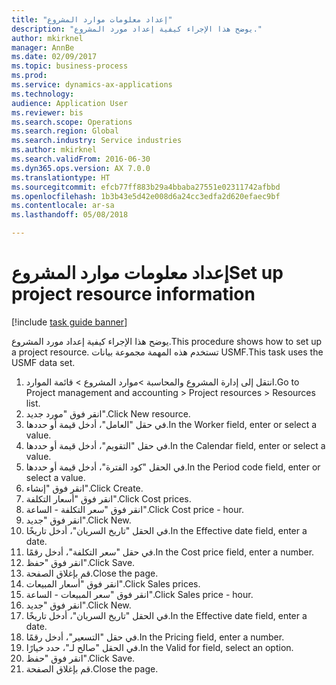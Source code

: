 ```yaml
--- 
title: "إعداد معلومات موارد المشروع"
description: "يوضح هذا الإجراء كيفية إعداد مورد المشروع."
author: mkirknel
manager: AnnBe
ms.date: 02/09/2017
ms.topic: business-process
ms.prod: 
ms.service: dynamics-ax-applications
ms.technology: 
audience: Application User
ms.reviewer: bis
ms.search.scope: Operations
ms.search.region: Global
ms.search.industry: Service industries
ms.author: mkirknel
ms.search.validFrom: 2016-06-30
ms.dyn365.ops.version: AX 7.0.0
ms.translationtype: HT
ms.sourcegitcommit: efcb77ff883b29a4bbaba27551e02311742afbbd
ms.openlocfilehash: 1b3b43e5d42e008d6a24cc3edfa2d620efaec9bf
ms.contentlocale: ar-sa
ms.lasthandoff: 05/08/2018

---
```

# <a name="set-up-project-resource-information"></a><span data-ttu-id="8c79f-103">إعداد معلومات موارد المشروع</span><span class="sxs-lookup"><span data-stu-id="8c79f-103">Set up project resource information</span></span>

[!include [task guide banner](../../includes/task-guide-banner.md)]

<span data-ttu-id="8c79f-104">يوضح هذا الإجراء كيفية إعداد مورد المشروع.</span><span class="sxs-lookup"><span data-stu-id="8c79f-104">This procedure shows how to set up a project resource.</span></span> <span data-ttu-id="8c79f-105">تستخدم هذه المهمة مجموعة بيانات USMF.</span><span class="sxs-lookup"><span data-stu-id="8c79f-105">This task uses the USMF data set.</span></span>

1. <span data-ttu-id="8c79f-106">انتقل إلى إدارة المشروع والمحاسبة >موارد المشروع > قائمة الموارد.</span><span class="sxs-lookup"><span data-stu-id="8c79f-106">Go to Project management and accounting > Project resources > Resources list.</span></span>
2. <span data-ttu-id="8c79f-107">انقر فوق "مورد جديد".</span><span class="sxs-lookup"><span data-stu-id="8c79f-107">Click New resource.</span></span>
3. <span data-ttu-id="8c79f-108">في حقل "العامل"، أدخل قيمة أو حددها.</span><span class="sxs-lookup"><span data-stu-id="8c79f-108">In the Worker field, enter or select a value.</span></span>
4. <span data-ttu-id="8c79f-109">في حقل "التقويم"، أدخل قيمة أو حددها.</span><span class="sxs-lookup"><span data-stu-id="8c79f-109">In the Calendar field, enter or select a value.</span></span>
5. <span data-ttu-id="8c79f-110">في الحقل "كود الفترة‬"، أدخل قيمة أو حددها.</span><span class="sxs-lookup"><span data-stu-id="8c79f-110">In the Period code field, enter or select a value.</span></span>
6. <span data-ttu-id="8c79f-111">انقر فوق "إنشاء".</span><span class="sxs-lookup"><span data-stu-id="8c79f-111">Click Create.</span></span>
7. <span data-ttu-id="8c79f-112">انقر فوق "أسعار التكلفة".</span><span class="sxs-lookup"><span data-stu-id="8c79f-112">Click Cost prices.</span></span>
8. <span data-ttu-id="8c79f-113">انقر فوق "سعر التكلفة - الساعة".</span><span class="sxs-lookup"><span data-stu-id="8c79f-113">Click Cost price - hour.</span></span>
9. <span data-ttu-id="8c79f-114">انقر فوق "جديد".</span><span class="sxs-lookup"><span data-stu-id="8c79f-114">Click New.</span></span>
10. <span data-ttu-id="8c79f-115">في الحقل "تاريخ السريان"، أدخل تاريخًا.</span><span class="sxs-lookup"><span data-stu-id="8c79f-115">In the Effective date field, enter a date.</span></span>
11. <span data-ttu-id="8c79f-116">في حقل "سعر التكلفة"، أدخل رقمًا.</span><span class="sxs-lookup"><span data-stu-id="8c79f-116">In the Cost price field, enter a number.</span></span>
12. <span data-ttu-id="8c79f-117">انقر فوق "حفظ".</span><span class="sxs-lookup"><span data-stu-id="8c79f-117">Click Save.</span></span>
13. <span data-ttu-id="8c79f-118">قم بإغلاق الصفحة.</span><span class="sxs-lookup"><span data-stu-id="8c79f-118">Close the page.</span></span>
14. <span data-ttu-id="8c79f-119">انقر فوق "أسعار المبيعات".</span><span class="sxs-lookup"><span data-stu-id="8c79f-119">Click Sales prices.</span></span>
15. <span data-ttu-id="8c79f-120">انقر فوق "سعر المبيعات - الساعة".</span><span class="sxs-lookup"><span data-stu-id="8c79f-120">Click Sales price - hour.</span></span>
16. <span data-ttu-id="8c79f-121">انقر فوق "جديد".</span><span class="sxs-lookup"><span data-stu-id="8c79f-121">Click New.</span></span>
17. <span data-ttu-id="8c79f-122">في الحقل "تاريخ السريان"، أدخل تاريخًا.</span><span class="sxs-lookup"><span data-stu-id="8c79f-122">In the Effective date field, enter a date.</span></span>
18. <span data-ttu-id="8c79f-123">في حقل "التسعير‬"، أدخل رقمًا.</span><span class="sxs-lookup"><span data-stu-id="8c79f-123">In the Pricing field, enter a number.</span></span>
19. <span data-ttu-id="8c79f-124">في الحقل "صالح لـ"، حدد خيارًا.</span><span class="sxs-lookup"><span data-stu-id="8c79f-124">In the Valid for field, select an option.</span></span>
20. <span data-ttu-id="8c79f-125">انقر فوق "حفظ".</span><span class="sxs-lookup"><span data-stu-id="8c79f-125">Click Save.</span></span>
21. <span data-ttu-id="8c79f-126">قم بإغلاق الصفحة.</span><span class="sxs-lookup"><span data-stu-id="8c79f-126">Close the page.</span></span>


